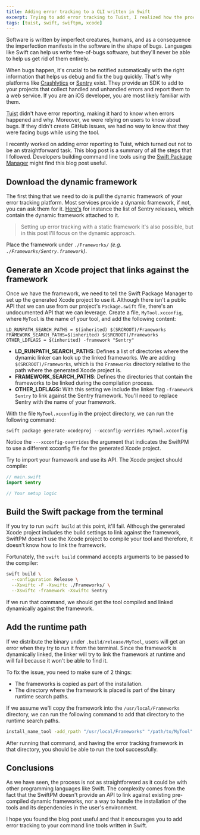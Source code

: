 ```yaml
---
title: Adding error tracking to a CLI written in Swift
excerpt: Trying to add error tracking to Tuist, I realized how the process is not very straightforward. This blog post describes the process that I followed to help other Swift developers add error tracking to their CLI tools.
tags: [tuist, swift, swiftpm, xcode]
---
```


Software is written by imperfect creatures,
humans,
and as a consequence the imperfection manifests in the software in the shape of bugs.
Languages like Swift can help us write free-of-bugs software,
but they'll never be able to help us get rid of them entirely.


When bugs happen,
it's crucial to be notified automatically with the right information that helps us debug and fix the bug quickly.
That's why platforms like [Crashlytics](https://try.crashlytics.com/) or [Sentry](https://sentryio) exist.
They provide an SDK to add to your projects that collect handled and unhandled errors and report them to a web service. 
If you are an iOS developer, 
you are most likely familiar with them.

[Tuist](https://tuist.io) didn't have error reporting,
making it hard to know when errors happened and why.
Moreover, 
we were relying on users to know about bugs.
If they didn't create GitHub issues,
we had no way to know that they were facing bugs while using the tool.

I recently worked on adding error reporting to Tuist,
which turned out not to be an straightforward task.
This blog post is a summary of all the steps that I followed.
Developers building command line tools using the [Swift Package Manager](https://swift.org/package-manager/) might find this blog post useful.

## Download the dynamic framework

The first thing that we need to do is pull the dynamic framework of your error tracking platform.
Most services provide a dynamic framework,
if not,
you can ask them for it.
[Here's](https://github.com/getsentry/sentry-cocoa/releases) for instance the list of Sentry releases,
which contain the dynamic framework attached to it.

> Setting up error tracking with a static framework it's also possible, but in this post I'll focus on the dynamic approach.

Place the framework under `./Frameworks/` *(e.g. `./Frameworks/Sentry.framework`)*.

## Generate an Xcode project that links against the framework

Once we have the framework,
we need to tell the Swift Package Manager to set up the generated Xcode project to use it.
Although there isn't a public API that we can use from our project's `Package.swift` file,
there's an undocumented API that we can leverage.
Create a file, `MyTool.xcconfig`,
where `MyTool` is the name of your tool,
and add the following content:

```xcconfig
LD_RUNPATH_SEARCH_PATHS = $(inherited) $(SRCROOT)/Frameworks
FRAMEWORK_SEARCH_PATHS=$(inherited) $(SRCROOT)/Frameworks
OTHER_LDFLAGS = $(inherited) -framework "Sentry"
```

- **LD_RUNPATH_SEARCH_PATHS**: Defines a list of directories where the dynamic linker can look up the linked frameworks. We are adding `$(SRCROOT)/Frameworks`, which is the `Frameworks` directory relative to the path where the generated Xcode project is.
- **FRAMEWORK_SEARCH_PATHS**: Defines the directories that contain the frameworks to be linked during the compilation process.
- **OTHER_LDFLAGS:** With this setting we include the linker flag `-framework Sentry` to link against the Sentry framework. You'll need to replace Sentry with the name of your framework.

With the file `MyTool.xcconfig` in the project directory, we can run the following command:

```
swift package generate-xcodeproj --xcconfig-verrides MyTool.xcconfig
```

Notice the `---xcconfig-overrides` the argument that indicates the SwiftPM to use a different xcconfig file for the generated Xcode project.

Try to import your framework and use its API. The Xcode project should compile:

```swift
// main.swift
import Sentry

// Your setup logic
```

## Build the Swift package from the terminal

If you try to run `swift build` at this point,
it'll fail.
Although the generated Xcode project includes the build settings to link against the framework,
SwiftPM doesn't use the Xcode project to compile your tool and therefore,
it doesn't know how to link the framework.

Fortunately,
the `swift build` command accepts arguments to be passed to the compiler:

```bash
swift build \
  --configuration Release \
  --Xswiftc -F -Xswiftc ./Frameworks/ \
  --Xswiftc -framework -Xswiftc Sentry
```

If we run that command, we should get the tool compiled and linked dynamically against the framework.

##  Add the runtime path

If we distribute the binary under `.build/release/MyTool`,
users will get an error when they try to run it from the terminal.
Since the framework is dynamically linked,
the linker will try to link the framework at runtime and will fail because it won't be able to find it.

To fix the issue, you need to make sure of 2 things:
- The frameworks is copied as part of the installation.
- The directory where the framework is placed is part of the binary runtime search paths.

If we assume we'll copy the framework into the `/usr/local/Frameworks` directory,
we can run the following command to add that directory to the runtime search paths.

```bash
install_name_tool -add_rpath "/usr/local/Frameworks" "/path/to/MyTool"
```

After running that command,
and having the error tracking framework in that directory,
you should be able to run the tool successfully.


## Conclusions

As we have seen,
the process is not as straightforward as it could be with other programming languages like Swift. 
The complexity comes from the fact that the SwiftPM doesn't provide an API to link against existing pre-compiled dynamic frameworks, nor a way to handle the installation of the tools and its dependencies in the user's environment.

I hope you found the blog post useful and that it encourages you to add error tracking to your command line tools written in Swift.
